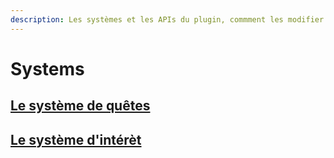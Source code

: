 ```yaml
---
description: Les systèmes et les APIs du plugin, commment les modifier et les utiliser
---
```


# Systems

## [Le système de quêtes](quests.md)
## [Le système d'intérèt](interests.md)
